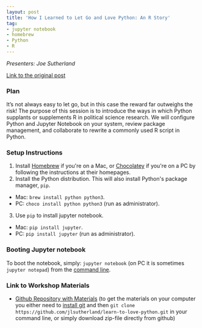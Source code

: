 ```yaml
---
layout: post
title: 'How I Learned to Let Go and Love Python: An R Story'
tag:
- jupyter notebook
- homebrew
- Python
- R
---
```


*Presenters: Joe Sutherland*

[Link to the original post](http://jlsutherland.com/essential-hacking/2016/09/22/jupyter-notebook.html)

### Plan

It’s not always easy to let go, but in this case the reward far outweighs the risk! The purpose of this session is to introduce the ways in which Python supplants or supplements R in political science research. We will configure Python and Jupyter Notebook on your system, review package management, and collaborate to rewrite a commonly used R script in Python.

### Setup Instructions

1. Install [Homebrew](http://brew.sh) if you're on a Mac, or [Chocolatey](https://chocolatey.org/) if you're on a PC by following the instructions at their homepages.
2. Install the Python distribution. This will also install Python's package manager, `pip`.
  * Mac: `brew install python python3`.
  * PC: `choco install python python3` (run as administrator).
3. Use `pip` to install jupyter notebook.
  * Mac: `pip install jupyter`.
  * PC: `pip install jupyter` (run as administrator).

### Booting Jupyter notebook

To boot the notebook, simply: `jupyter notebook` (on PC it is sometimes `jupyter notepad`) from the [command line](https://www.davidbaumgold.com/tutorials/command-line/).

### Link to Workshop Materials

- [Github Repository with Materials](https://github.com/jlsutherland/learn-to-love-python) (to get the materials on your computer you either need to [install git](https://git-scm.com/book/en/v2/Getting-Started-Installing-Git) and then `git clone https://github.com/jlsutherland/learn-to-love-python.git` in your command line, or simply download zip-file directly from github)